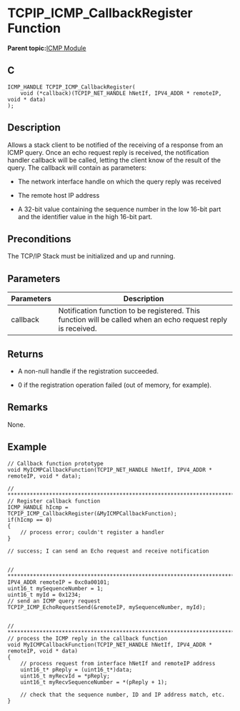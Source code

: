 # TCPIP\_ICMP\_CallbackRegister Function

**Parent topic:**[ICMP Module](GUID-F3E078F7-6F1D-4D25-A999-F0F3E40A5971.md)

## C

```
ICMP_HANDLE TCPIP_ICMP_CallbackRegister(
    void (*callback)(TCPIP_NET_HANDLE hNetIf, IPV4_ADDR * remoteIP, void * data)
);
```

## Description

Allows a stack client to be notified of the receiving of a response from an ICMP query. Once an echo request reply is received, the notification handler callback will be called, letting the client know of the result of the query. The callback will contain as parameters:

-   The network interface handle on which the query reply was received

-   The remote host IP address

-   A 32-bit value containing the sequence number in the low 16-bit part and the identifier value in the high 16-bit part.


## Preconditions

The TCP/IP Stack must be initialized and up and running.

## Parameters

|Parameters|Description|
|----------|-----------|
|callback|Notification function to be registered. This function will be called when an echo request reply is received.|

## Returns

-   A non-null handle if the registration succeeded.

-   0 if the registration operation failed \(out of memory, for example\).


## Remarks

None.

## Example

```
// Callback function prototype
void MyICMPCallbackFunction(TCPIP_NET_HANDLE hNetIf, IPV4_ADDR * remoteIP, void * data);

// *****************************************************************************
// Register callback function
ICMP_HANDLE hIcmp = TCPIP_ICMP_CallbackRegister(&MyICMPCallbackFunction);
if(hIcmp == 0)
{
    // process error; couldn't register a handler
}

// success; I can send an Echo request and receive notification


// *****************************************************************************
IPV4_ADDR remoteIP = 0xc0a00101;
uint16_t mySequenceNumber = 1;
uint16_t myId = 0x1234;
// send an ICMP query request
TCPIP_ICMP_EchoRequestSend(&remoteIP, mySequenceNumber, myId);


// *****************************************************************************
// process the ICMP reply in the callback function
void MyICMPCallbackFunction(TCPIP_NET_HANDLE hNetIf, IPV4_ADDR * remoteIP, void * data)
{
    // process request from interface hNetIf and remoteIP address
    uint16_t* pReply = (uint16_t*)data;
    uint16_t myRecvId = *pReply;
    uint16_t myRecvSequenceNumber = *(pReply + 1);

    // check that the sequence number, ID and IP address match, etc.
}
```

